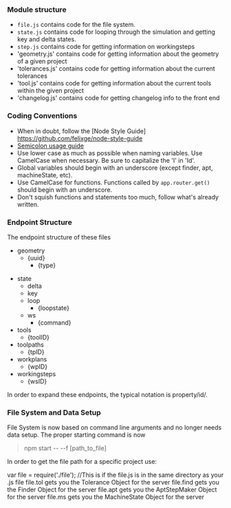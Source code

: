 

### Module structure
+ `file.js` contains code for the file system.
+ `state.js` contains code for looping through the simulation and getting key and delta states.
+ `step.js` contains code for getting information on workingsteps
+ 'geometry.js' contains code for getting information about the geometry of a given project
+ 'tolerances.js' contains code for getting information about the current tolerances
+ 'tool.js' contains code for getting information about the current tools within the given project
+ 'changelog.js' contains code for getting changelog info to the front end

### Coding Conventions
+ When in doubt, follow the [Node Style Guide] https://github.com/felixge/node-style-guide
+ [Semicolon usage guide](https://www.codecademy.com/blog/78)
+ Use lower case as much as possible when naming variables. Use CamelCase when necessary. Be sure to capitalize the 'I' in 'Id'.
+ Global variables should begin with an underscore (except finder, apt, machineState, etc).
+ Use CamelCase for functions. Functions called by `app.router.get()` should begin with an underscore.
+ Don't squish functions and statements too much, follow what's already written.

### Endpoint Structure
The endpoint structure of these files

* geometry
	* {uuid}
		* {type}
- state
	* delta
	* key
	- loop
		* {loopstate}
	- ws
		* {command}
- tools
	* {toolID}
- toolpaths
	* {tpID}
- workplans
	* {wpID}
- workingsteps
	- {wsID}

In order to expand these endpoints, the typical notation is property/id/.

### File System and Data Setup
File System is now based on command line arguments and no longer needs data setup. The proper starting command is now

> npm start -- --f [path_to_file]

In order to get the file path for a specific project use:

var file = require('./file'); //This is if the file.js is in the same directory as your .js file
file.tol gets you the Tolerance Object for the server
file.find gets you the Finder Object for the server
file.apt gets you the AptStepMaker Object for the server
file.ms gets you the MachineState Object for the server
